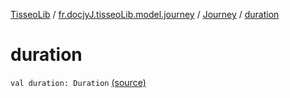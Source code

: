 [TisseoLib](../../index.md) / [fr.docjyJ.tisseoLib.model.journey](../index.md) / [Journey](index.md) / [duration](./duration.md)

# duration

`val duration: Duration` [(source)](https://github.com/docjyJ/TisseoLib/tree/master/src/main/kotlin/fr/docjyJ/tisseoLib/model/journey/Journey.kt#L12)